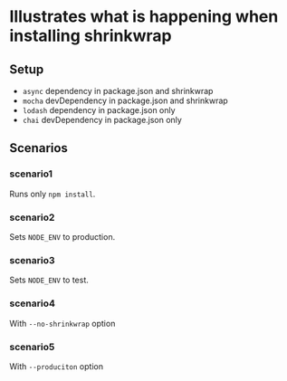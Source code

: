 # Illustrates what is happening when installing shrinkwrap

## Setup

- `async` dependency in package.json and shrinkwrap
- `mocha` devDependency in package.json and shrinkwrap
- `lodash` dependency in package.json only
- `chai` devDependency in package.json only

## Scenarios

### scenario1

Runs only `npm install`.

### scenario2

Sets `NODE_ENV` to production.

### scenario3

Sets `NODE_ENV` to test.

### scenario4

With `--no-shrinkwrap` option

### scenario5

With `--produciton` option
